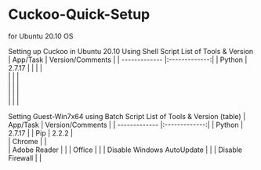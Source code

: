 # Cuckoo-Quick-Setup
for Ubuntu 20.10 OS


Setting up Cuckoo in Ubuntu 20.10 Using Shell Script
List of Tools & Version 
| App/Task       | Version/Comments          | 
| ------------- |:-------------:| 
| Python     | 2.7.17 |
|  |      |  
|  |      |  
|  |      |  
|  |      |  
|  |      |  



Setting Guest-Win7x64 using Batch Script
List of Tools & Version (table)
| App/Task       | Version/Comments          | 
| ------------- |:-------------:| 
| Python     | 2.7.17 |
| Pip     |  2.2.2     |  
| Chrome |      |   
| Adobe Reader |  | 
| Office |  | 
| Disable Windows AutoUpdate |  | 
| Disable Firewall |  | 

